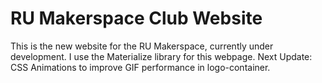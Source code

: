 # RU Makerspace Club Website
This is the new website for the RU Makerspace, currently under development.
I use the Materialize library for this webpage. Next Update: CSS Animations to improve GIF performance in logo-container.
